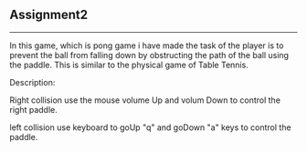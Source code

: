 Assignment2
-------------------------------------------------------
-------------------------------------------------------
In this game, which is pong game i have made the task of the player is to prevent the ball from falling down by obstructing the path of the ball using the paddle. This is similar to the physical game of Table Tennis.

Description:

Right collision use the mouse volume Up and volum Down to control the right paddle.

left collision use keyboard to goUp "q" and goDown "a" keys to control the paddle.
